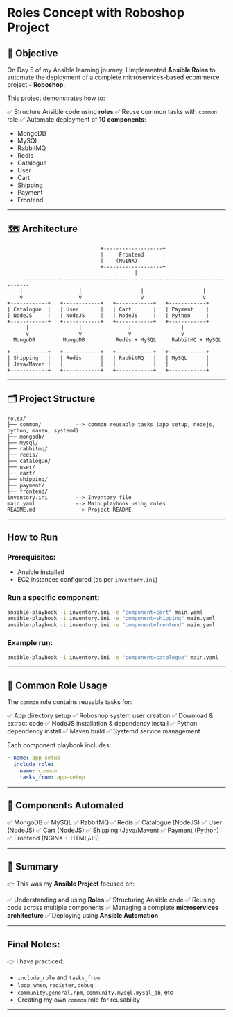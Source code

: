 # Roles Concept with Roboshop Project

## 🎯 Objective

On Day 5 of my Ansible learning journey, I implemented **Ansible Roles** to automate the deployment of a complete microservices-based ecommerce project - **Roboshop**.

This project demonstrates how to:

✅ Structure Ansible code using **roles**
✅ Reuse common tasks with `common` role
✅ Automate deployment of **10 components**:

* MongoDB
* MySQL
* RabbitMQ
* Redis
* Catalogue
* User
* Cart
* Shipping
* Payment
* Frontend

---

## 🗺️ Architecture

```plaintext
                              +-------------------+
                              |     Frontend      |
                              |    (NGINX)        |
                              +-------------------+
                                         |
    -------------------------------------------------------------------------
    |                  |                   |                   |
    v                  v                   v                   v
+------------+   +------------+   +------------+   +------------+
| Catalogue  |   | User       |   | Cart       |   | Payment    |
| NodeJS     |   | NodeJS     |   | NodeJS     |   | Python     |
+------------+   +------------+   +------------+   +------------+
      |                |               |                |
      v                v               v                v
  MongoDB         MongoDB          Redis + MySQL     RabbitMQ + MySQL

+------------+   +------------+   +------------+   +------------+
| Shipping   |   | Redis      |   | RabbitMQ   |   | MySQL      |
| Java/Maven |   |            |   |            |   |            |
+------------+   +------------+   +------------+   +------------+
```

---

## 🗂️ Project Structure

```plaintext
roles/
├── common/           --> common reusable tasks (app setup, nodejs, python, maven, systemd)
├── mongodb/
├── mysql/
├── rabbitmq/
├── redis/
├── catalogue/
├── user/
├── cart/
├── shipping/
├── payment/
├── frontend/
inventory.ini         --> Inventory file
main.yaml             --> Main playbook using roles
README.md             --> Project README
```

---

##  How to Run

### Prerequisites:

* Ansible installed
* EC2 instances configured (as per `inventory.ini`)

### Run a specific component:

```bash
ansible-playbook -i inventory.ini -e "component=cart" main.yaml
ansible-playbook -i inventory.ini -e "component=shipping" main.yaml
ansible-playbook -i inventory.ini -e "component=frontend" main.yaml
```

### Example run:

```bash
ansible-playbook -i inventory.ini -e "component=catalogue" main.yaml
```

---

## 🔄 Common Role Usage

The `common` role contains reusable tasks for:

✅ App directory setup
✅ Roboshop system user creation
✅ Download & extract code
✅ NodeJS installation & dependency install
✅ Python dependency install
✅ Maven build
✅ Systemd service management

Each component playbook includes:

```yaml
- name: app setup
  include_role:
    name: common
    tasks_from: app-setup
```

---

## 🧩 Components Automated

✅ MongoDB
✅ MySQL
✅ RabbitMQ
✅ Redis
✅ Catalogue (NodeJS)
✅ User (NodeJS)
✅ Cart (NodeJS)
✅ Shipping (Java/Maven)
✅ Payment (Python)
✅ Frontend (NGINX + HTML/JS)

---



## 📝 Summary

👉 This was my **Ansible Project** focused on:

✅ Understanding and using **Roles**
✅ Structuring Ansible code
✅ Reusing code across multiple components
✅ Managing a complete **microservices architecture**
✅ Deploying using **Ansible Automation**

---

## Final Notes:

👉 I have practiced:

* `include_role` and `tasks_from`
* `loop`, `when`, `register`, `debug`
* `community.general.npm`, `community.mysql.mysql_db`, etc
* Creating my own `common` role for reusability

---


